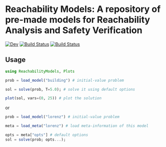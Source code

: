 # Reachability Models: A repository of pre-made models for Reachability Analysis and Safety Verification

[![Dev](https://img.shields.io/badge/docs-dev-blue.svg)](https://juliareach.github.io/ReachabilityModels.jl/dev)
[![Build Status](https://travis-ci.com/juliareach/ReachabilityModels.jl.svg?branch=master)](https://travis-ci.com/juliareach/ReachabilityModels.jl)
[![Build Status](https://ci.appveyor.com/api/projects/status/github/juliareach/ReachabilityModels.jl?svg=true)](https://ci.appveyor.com/project/mforets/ReachabilityModels-jl)

## Usage

```julia
using ReachabilityModels, Plots

prob = load_model("building") # initial-value problem

sol = solve(prob, T=5.0); # solve it using default options

plot(sol, vars=(0, 25)) # plot the solution
```

or

```julia
prob = load_model("lorenz") # initial-value problem

meta = load_meta("lorenz") # load meta-information of this model

opts = meta["opts"] # default options
sol = solve(prob; opts...);
```
